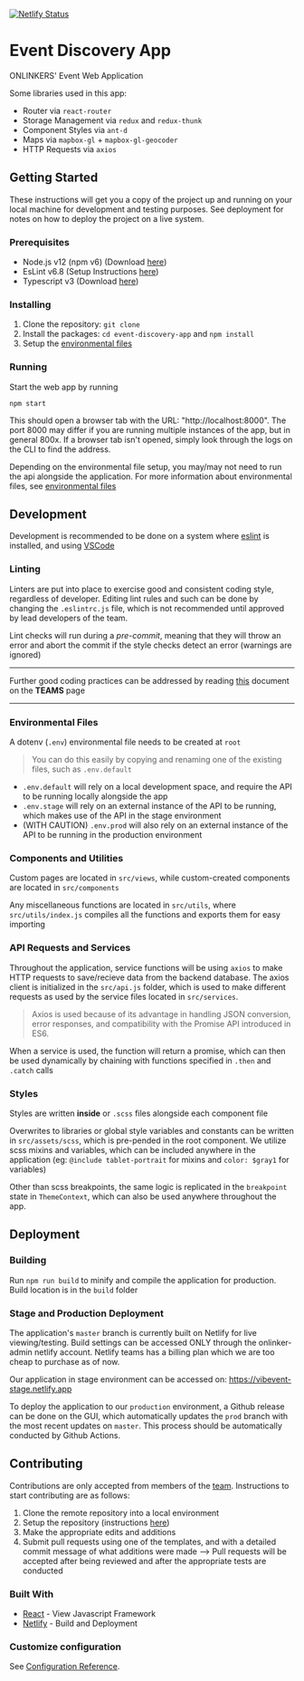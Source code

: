 [![Netlify Status](https://api.netlify.com/api/v1/badges/91ce92f8-211d-4058-98c5-c57183cc31b9/deploy-status)](https://app.netlify.com/sites/onlinker-app/deploys)

# Event Discovery App
ONLINKERS' Event Web Application

Some libraries used in this app:
- Router via `react-router`
- Storage Management via `redux` and `redux-thunk`
- Component Styles via `ant-d`
- Maps via `mapbox-gl` + `mapbox-gl-geocoder`
- HTTP Requests via `axios`

## Getting Started

These instructions will get you a copy of the project up and running on your local machine for development and testing purposes. See deployment for notes on how to deploy the project on a live system.

### Prerequisites

- Node.js v12 (npm v6) (Download [here](https://nodejs.org/en/download/))
- EsLint v6.8 (Setup Instructions [here](https://eslint.org/))
- Typescript v3 (Download [here](https://www.typescriptlang.org/))

### Installing

1. Clone the repository: ```git clone```
2. Install the packages: ```cd event-discovery-app``` and ```npm install```
3. Setup the [environmental files](#environmental-files)

### Running

Start the web app by running

```npm start```

This should open a browser tab with the URL: "http://localhost:8000". The port 8000 may differ if you are running multiple instances of the app, but in general 800x. If a browser tab isn't opened, simply look through the logs on the CLI to find the address.

Depending on the environmental file setup, you may/may not need to run the api alongside the application. For more information about environmental files, see [environmental files](#environmental-files)

## Development

Development is recommended to be done on a system where [eslint](https://eslint.org/) is installed, and using [VSCode](https://code.visualstudio.com/)

### Linting

Linters are put into place to exercise good and consistent coding style, regardless of developer. Editing lint rules and such can be done by changing the `.eslintrc.js` file, which is not recommended until approved by lead developers of the team.

Lint checks will run during a *pre-commit*, meaning that they will throw an error and abort the commit if the style checks detect an error (warnings are ignored)

<hr />

Further good coding practices can be addressed by reading [this](https://github.com/orgs/onlinkers/teams/principal/discussions/1) document on the **TEAMS** page

<hr />

### Environmental Files

A dotenv (`.env`) environmental file needs to be created at `root`

> You can do this easily by copying and renaming one of the existing files, such as `.env.default`

- `.env.default` will rely on a local development space, and require the API to be running locally alongside the app
- `.env.stage` will rely on an external instance of the API to be running, which makes use of the API in the stage environment
- (WITH CAUTION) `.env.prod` will also rely on an external instance of the API to be running in the production environment

### Components and Utilities

Custom pages are located in `src/views`, while custom-created components are located in `src/components`

Any miscellaneous functions are located in `src/utils`, where `src/utils/index.js` compiles all the functions and exports them for easy importing

### API Requests and Services

Throughout the application, service functions will be using `axios` to make HTTP requests to save/recieve data from the backend database. The axios client is initialized in the `src/api.js` folder, which is used to make different requests as used by the service files located in `src/services`.

> Axios is used because of its advantage in handling JSON conversion, error responses, and compatibility with the Promise API introduced in ES6. 

When a service is used, the function will return a promise, which can then be used dynamically by chaining with functions specified in `.then` and `.catch` calls

### Styles

Styles are written **inside** or `.scss` files alongside each component file

Overwrites to libraries or global style variables and constants can be written in `src/assets/scss`, which is pre-pended in the root component. We utilize scss mixins and variables, which can be included anywhere in the application (eg: `@include tablet-portrait` for mixins and `color: $gray1` for variables)

Other than scss breakpoints, the same logic is replicated in the `breakpoint` state in `ThemeContext`, which can also be used anywhere throughout the app.

## Deployment

### Building

Run `npm run build` to minify and compile the application for production. Build location is in the `build` folder

### Stage and Production Deployment

The application's `master` branch is currently built on Netlify for live viewing/testing. Build settings can be accessed ONLY through the onlinker-admin netlify account. Netlify teams has a billing plan which we are too cheap to purchase as of now.

Our application in stage environment can be accessed on: https://vibevent-stage.netlify.app

To deploy the application to our `production` environment, a Github release can be done on the GUI, which automatically updates the `prod` branch with the most recent updates on `master`. This process should be automatically conducted by Github Actions.

## Contributing

Contributions are only accepted from members of the [team](https://github.com/orgs/onlinkers/people). Instructions to start contributing are as follows:

1. Clone the remote repository into a local environment
2. Setup the repository (instructions [here](#getting-started))
3. Make the appropriate edits and additions
4. Submit pull requests using one of the templates, and with a detailed commit message of what additions were made
--> Pull requests will be accepted after being reviewed and after the appropriate tests are conducted

### Built With

* [React](https://reactjs.org/docs/getting-started.html) - View Javascript Framework
* [Netlify](https://www.netlify.com/) - Build and Deployment

### Customize configuration
See [Configuration Reference](https://create-react-app.dev/docs/advanced-configuration/).

